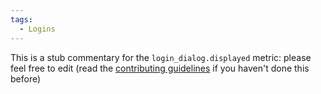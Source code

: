 ```yaml
---
tags:
  - Logins
---
```


This is a stub commentary for the `login_dialog.displayed` metric: please feel free to edit (read the
[contributing guidelines](https://github.com/mozilla/glean-annotations/blob/main/CONTRIBUTING.md)
if you haven't done this before)
